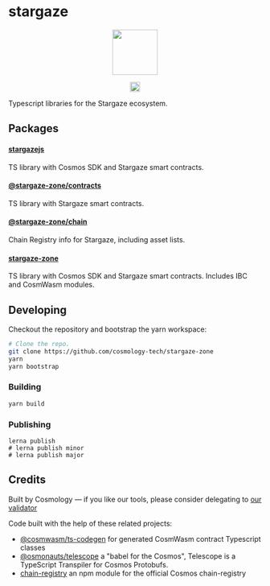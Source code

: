 # stargaze 

<p align="center" width="100%">
    <img height="90" src="https://user-images.githubusercontent.com/545047/184694732-f4a3d397-14fb-415a-9562-a532f510f812.png" />
</p>

<p align="center" width="100%">
   <a href="https://github.com/cosmology-tech/stargaze-zone/blob/main/LICENSE"><img height="20" src="https://img.shields.io/badge/license-MIT-blue.svg"></a>
</p>

Typescript libraries for the Stargaze ecosystem.

## Packages

#### [stargazejs](packages/stargazejs)

TS library with Cosmos SDK and Stargaze smart contracts.

#### [@stargaze-zone/contracts](packages/contracts)

TS library with Stargaze smart contracts.

#### [@stargaze-zone/chain](packages/chain)

Chain Registry info for Stargaze, including asset lists.

#### [stargaze-zone](packages/stargaze-zone)

TS library with Cosmos SDK and Stargaze smart contracts. Includes IBC and CosmWasm modules.


## Developing

Checkout the repository and bootstrap the yarn workspace:

```sh
# Clone the repo.
git clone https://github.com/cosmology-tech/stargaze-zone
yarn
yarn bootstrap
```

### Building

```sh
yarn build
```
### Publishing

```
lerna publish
# lerna publish minor
# lerna publish major
```
## Credits

Built by Cosmology — if you like our tools, please consider delegating to [our validator](https://cosmology.tech/validator)

Code built with the help of these related projects:

* [@cosmwasm/ts-codegen](https://github.com/CosmWasm/ts-codegen) for generated CosmWasm contract Typescript classes
* [@osmonauts/telescope](https://github.com/osmosis-labs/telescope) a "babel for the Cosmos", Telescope is a TypeScript Transpiler for Cosmos Protobufs.
* [chain-registry](https://github.com/cosmology/chain-registry) an npm module for the official Cosmos chain-registry